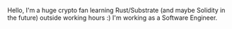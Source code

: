 Hello,
I'm a huge crypto fan learning Rust/Substrate (and maybe Solidity in the future) outside working hours :)
I'm working as a Software Engineer.
